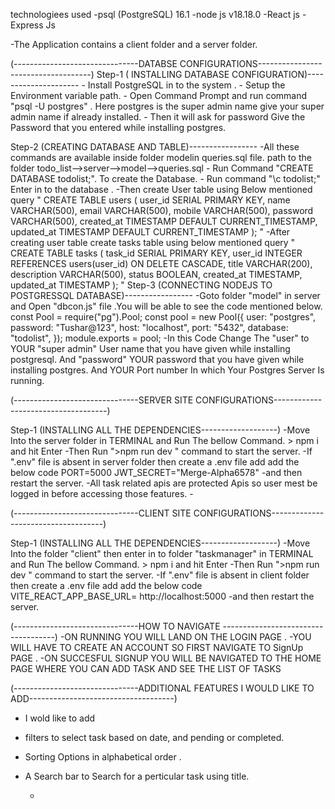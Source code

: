 technologiees used 
-psql (PostgreSQL) 16.1
-node js v18.18.0
-React js
-Express Js





-The Application contains a client folder and a server folder.


   (-------------------------------DATABSE CONFIGURATIONS------------------------------------)
Step-1 ( INSTALLING DATABASE CONFIGURATION)---------------------
       - Install  PostgreSQL in to the system .
       - Setup the Environment variable path.
       - Open Command Prompt and run  command  "psql -U postgres"  . Here postgres is the super admin name give your super admin name if already installed.
       - Then it will ask for password Give the Password that you entered while installing postgres.

Step-2 (CREATING DATABASE AND TABLE)-----------------
-All these commands are available inside folder modelin queries.sql file. path to the folder  todo_list-->server-->model-->queries.sql
         - Run Command "CREATE DATABASE todolist;". To create the Database.
         - Run command "\c todolist;"  Enter in to the database .
         -Then create User table using Below mentioned query
                "  CREATE TABLE users (
                      user_id SERIAL PRIMARY KEY,
                      name VARCHAR(500),
                      email VARCHAR(500),
                      mobile VARCHAR(500),
                      password VARCHAR(500),
                      created_at TIMESTAMP DEFAULT CURRENT_TIMESTAMP,
                      updated_at TIMESTAMP DEFAULT CURRENT_TIMESTAMP
                  );  "
         -After creating user table  create tasks table using below mentioned query
             "     CREATE TABLE tasks (
                      task_id SERIAL PRIMARY KEY,
                      user_id INTEGER REFERENCES users(user_id) ON DELETE CASCADE,
                      title VARCHAR(200),
                      description VARCHAR(500),
                      status BOOLEAN,
                      created_at TIMESTAMP,
                      updated_at TIMESTAMP
                  );
         "
Step-3 (CONNECTING NODEJS  TO POSTGRESSQL DATABASE)-----------------
               -Goto  folder  "model" in server and Open "dbcon.js" file .You will be able to see the code mentioned below.
                      const Pool = require("pg").Pool;
                           const pool = new Pool({
                            user: "postgres",
                            password: "Tushar@123",
                            host: "localhost",
                            port: "5432",
                            database: "todolist",
                          }); 
                          module.exports = pool;
                -In this Code Change The "user" to YOUR "super admin"  User name that you have given while installing postgresql.
                   And "password" YOUR password that you have given while installing postgres.
                   And  YOUR Port number In which Your Postgres Server Is running.

   (-------------------------------SERVER SITE CONFIGURATIONS------------------------------------)

   Step-1 (INSTALLING ALL THE DEPENDENCIES-------------------)
            -Move Into the server folder in TERMINAL and Run The bellow Command.
                     > npm i 
                       and hit Enter 
              -Then Run  ">npm run dev " command to start the server.
             -If ".env" file is absent in server folder then create a .env file add add the below code
                       PORT=5000
                       JWT_SECRET="Merge-Alpha6578"
              -and then  restart the server.
              -All task related apis are protected  Apis so user mest be logged in before accessing those features.
              -


   (-------------------------------CLIENT SITE CONFIGURATIONS------------------------------------)

   Step-1 (INSTALLING ALL THE DEPENDENCIES-------------------)
            -Move Into the  folder  "client" then enter in to folder "taskmanager"   in TERMINAL and Run The bellow Command.
                     > npm i 
                       and hit Enter 
              -Then Run  ">npm run dev " command to start the server.
             -If ".env" file is absent in client folder then create a .env file add add the below code
                     VITE_REACT_APP_BASE_URL= http://localhost:5000
              -and then  restart the server.



   (-------------------------------HOW TO NAVIGATE ------------------------------------)
   -ON RUNNING YOU WILL LAND ON THE LOGIN PAGE .
   -YOU WILL HAVE TO CREATE AN ACCOUNT SO FIRST NAVIGATE  TO SignUp PAGE .
   -ON SUCCESFUL SIGNUP  YOU WILL BE NAVIGATED TO THE HOME PAGE WHERE YOU CAN ADD TASK AND SEE THE LIST OF TASKS 
              
              

   (-------------------------------ADDITIONAL FEATURES I WOULD LIKE TO ADD------------------------------------)
 - I wold like to add
 - filters  to select  task based on date, and pending or completed.
 - Sorting Options in alphabetical order .
 - A Search bar to Search for a perticular task using title.


                      
            


     -




       
